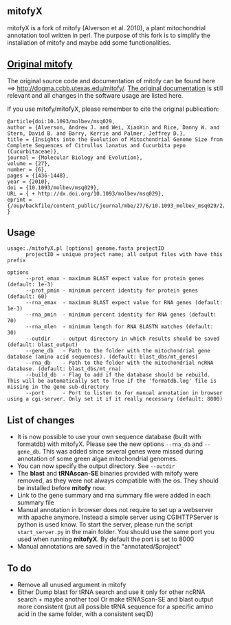 ## mitofyX
mitofyX is a fork of mitofy (Alverson et al. 2010), a plant mitochondrial annotation tool written in perl. 
The purpose of this fork is to simplify the installation of mitofy and maybe add some functionalities.

## [Original mitofy](http://dogma.ccbb.utexas.edu/mitofy/)

The original source code and documentation of mitofy can be found here ==> http://dogma.ccbb.utexas.edu/mitofy/. [The original documentation](http://dogma.ccbb.utexas.edu/mitofy/README.pdf) is still relevant and all changes in the software usage are listed here. 

If you use mitofy/mitofyX, please remember to cite the original publication: 

    @article{doi:10.1093/molbev/msq029,
    author = {Alverson, Andrew J. and Wei, XiaoXin and Rice, Danny W. and Stern, David B. and Barry, Kerrie and Palmer, Jeffrey D.},
    title = {Insights into the Evolution of Mitochondrial Genome Size from Complete Sequences of Citrullus lanatus and Cucurbita pepo (Cucurbitaceae)},
    journal = {Molecular Biology and Evolution},
    volume = {27},
    number = {6},
    pages = {1436-1448},
    year = {2010},
    doi = {10.1093/molbev/msq029},
    URL = { + http://dx.doi.org/10.1093/molbev/msq029},
    eprint = {/oup/backfile/content_public/journal/mbe/27/6/10.1093_molbev_msq029/2/msq029.pdf}
    }

## Usage 
```
usage:./mitofyX.pl [options] genome.fasta projectID
      projectID = unique project name; all output files with have this prefix

options
      --prot_emax - maximum BLAST expect value for protein genes (default: 1e-3)
      --prot_pmin - minimum percent identity for protein genes (default: 60)
      --rna_emax  - maximum BLAST expect value for RNA genes (default: 1e-3)
      --rna_pmin  - minimum percent identity for RNA genes (default: 70)
      --rna_mlen  - minimum length for RNA BLASTN matches (default: 30)
      --outdir    - output directory in which results should be saved (default: blast_output)
      --gene_db   - Path to the folder with the mitochondrial gene database (amino acid sequences). (default: blast_dbs/mt_genes)
      --rna_db    - Path to the folder with the mitochondrial ncRNA database. (default: blast_dbs/mt_rna)
      --build_db  - Flag to add if the database should be rebuild. This will be automatically set to True if the 'formatdb.log' file is missing in the gene sub-directory
      --port      - Port to listen to for manual annotation in browser using a cgi-server. Only set it if it really necessary (default: 8000)
```

## List of changes
  - It is now possible to use your own sequence database (built with formatdb) with mitofyX. Please see the new options `--rna_db` and `--gene_db`. This was added since several genes were missed during annotation of some green algae mitochondrial genomes.
  - You can now specify the output directory. See `--outdir`
  - The __blast__ and __tRNAscan-SE__ binaries provided with mitofy were removed, as they were not always compatible with the os. They should be installed before __mitofy__ now.
  - Link to the gene summary and rna summary file were added in each summary file
  - Manual annotation in browser does not require to set up a webserver with apache anymore. Instead a simple server using CGIHTTPServer is python is used know.  To start the server, please run the script `start_server.py` in the main folder. You should use the same port you used when running __mitofyX__. By default the port is set to 8000
  - Manual annotations are saved in the "annotated/$project"

## To do
  - Remove all unused argument in mitofy 
  - Either Dump blast for tRNA search and use it only for other ncRNA search + maybe another tool Or make tRNAScan-SE and blast output more consistent (put all possible tRNA sequence for a specific amino acid in the same folder, with a consistent seqID)
  
  
